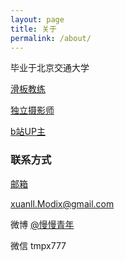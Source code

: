 ```yaml
---
layout: page
title: 关于
permalink: /about/
---
```


毕业于北京交通大学  

[滑板教练](https://weibo.com/wwqnx)  

[独立摄影师](https://500px.me/manman90)

[b站UP主](https://space.bilibili.com/6559126)

### 联系方式
[邮箱](mailto:manman@manman19.club)

[xuanll.Modix@gmail.com](mailto:xuanll.Modix@gmail.com)   

微博 [@慢慢青年](https://weibo.com/wwqnx)   

微信 tmpx777   


